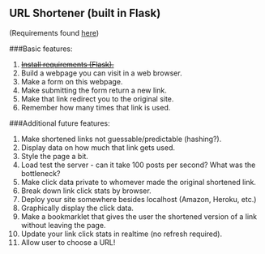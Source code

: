 ## URL Shortener (built in Flask)

(Requirements found [here](https://hackpad.com/Building-a-url-shortener-JbagqacCoon))

###Basic features:
1. ~~[Install requirements (Flask).](https://github.com/jimjshields/url_shortener/commit/5cbc70c75fc8808ab8a4c83275206294a092d8ff)~~
2. Build a webpage you can visit in a web browser.
3. Make a form on this webpage.
4. Make submitting the form return a new link.
5. Make that link redirect you to the original site.
6. Remember how many times that link is used.

###Additional future features:
1. Make shortened links not guessable/predictable (hashing?).
2. Display data on how much that link gets used.
3. Style the page a bit.
4. Load test the server - can it take 100 posts per second? What was the bottleneck?
5. Make click data private to whomever made the original shortened link.
6. Break down link click stats by browser.
7. Deploy your site somewhere besides localhost (Amazon, Heroku, etc.)
8. Graphically display the click data.
9. Make a bookmarklet that gives the user the shortened version of a link without leaving the page.
10. Update your link click stats in realtime (no refresh required).
11. Allow user to choose a URL!